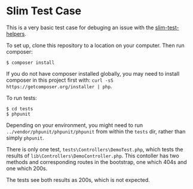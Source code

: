 # Slim Test Case

This is a very basic test case for debuging an issue with the [slim-test-helpers](https://github.com/there4/slim-test-helpers).

To set up, clone this repository to a location on your computer. Then run composer:

    $ composer install

If you do not have composer installed globally, you may need to install composer in this project first with: `curl -sS https://getcomposer.org/installer | php`.


To run tests:

    $ cd tests
    $ phpunit

Depending on your environment, you might need to run `../vendor/phpunit/phpunit/phpunit` from within the `tests` dir, rather than simply `phpunit`. 

There is only one test, `tests\Controllers\DemoTest.php`, which tests the results of `lib\Controllers\DemoController.php`. This contoller has two methods and corresponding routes in the bootstrap, one which 404s and one which 200s. 

The tests see both results as 200s, which is not expected.
